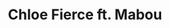 ---
layout: page
title: Chloe Fierce ft. Mabou
permalink: /projects/
description: Photo of chloe showing off her kitty.
img: /assets/img/album/test5.jpg
---